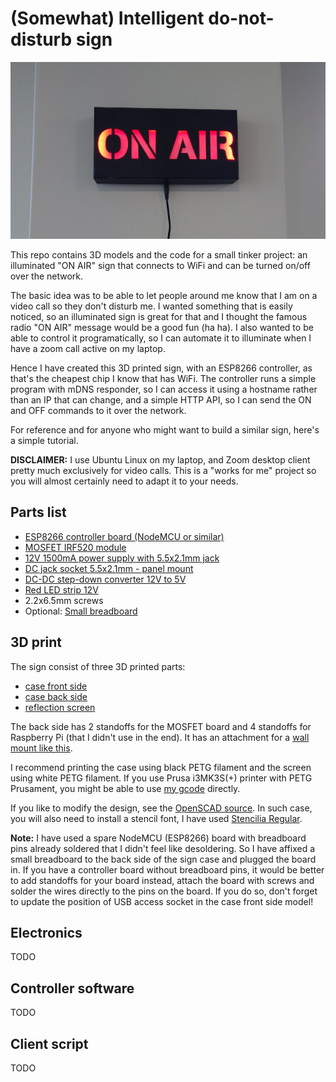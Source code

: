 # (Somewhat) Intelligent do-not-disturb sign

![ON AIR sign illuminated](pictures/illuminated.jpg)

This repo contains 3D models and the code for a small tinker project: an
illuminated "ON AIR" sign that connects to WiFi and can be turned on/off over
the network.

The basic idea was to be able to let people around me know that I am on a video
call so they don't disturb me. I wanted something that is easily noticed, so an
illuminated sign is great for that and I thought the famous radio "ON AIR"
message would be a good fun (ha ha). I also wanted to be able to control it
programatically, so I can automate it to illuminate when I have a zoom call
active on my laptop.

Hence I have created this 3D printed sign, with an ESP8266 controller, as that's
the cheapest chip I know that has WiFi. The controller runs a simple program
with mDNS responder, so I can access it using a hostname rather than an IP that
can change, and a simple HTTP API, so I can send the ON and OFF commands to it
over the network.

For reference and for anyone who might want to build a similar sign, here's a
simple tutorial.

**DISCLAIMER:** I use Ubuntu Linux on my laptop, and Zoom desktop client pretty
much exclusively for video calls. This is a "works for me" project so you will
almost certainly need to adapt it to your needs.

## Parts list

  * [ESP8266 controller board (NodeMCU or similar)](https://www.gme.cz/esp12n-v1-0-nodemcu-lua267-esp8266-cp1202)
  * [MOSFET IRF520 module](https://www.gme.cz/modul-s-n-channel-mosfet-irf520)
  * [12V 1500mA power supply with 5.5x2.1mm jack](https://www.gme.cz/napajeci-adapter-sitovy-12v-1500ma-5-5-2-1mm-b-vigan)
  * [DC jack socket 5.5x2.1mm - panel mount](https://www.gme.cz/napajeci-souosy-konektor-ds-223b)
  * [DC-DC step-down converter 12V to 5V](https://www.gme.cz/step-down-napajeci-modul-1-17v-1a-miniaturni)
  * [Red LED strip 12V](https://www.gme.cz/led-pasek-120led-m-red-9-6w-m-ip65-3-m)
  * 2.2x6.5mm screws
  * Optional: [Small breadboard](https://www.gme.cz/nepajive-kontaktni-pole-zy-60)

## 3D print

The sign consist of three 3D printed parts:

- [case front side](3d/stl/onair-front.stl)
- [case back side](3d/stl/onair-back.stl)
- [reflection screen](3d/stl/onair-reflection-screen.stl)

The back side has 2 standoffs for the MOSFET board and 4 standoffs for Raspberry
Pi (that I didn't use in the end). It has an attachment for a [wall mount like
this](https://www.obi.cz/nastenne-haky/lux-nastenny-hacek-plastovy-40-mm-bily-2-ks/p/4949582).

I recommend printing the case using black PETG filament and the screen using
white PETG filament. If you use Prusa i3MK3S(+) printer with PETG Prusament,
you might be able to use [my gcode](3d/gcode) directly.

If you like to modify the design, see the [OpenSCAD source](3d/openscad/onair.scad).
In such case, you will also need to install a stencil font, I have used
[Stencilia Regular](https://www.dafont.com/stencilia.font).

**Note:** I have used a spare NodeMCU (ESP8266) board with breadboard pins
already soldered that I didn't feel like desoldering. So I have affixed a small
breadboard to the back side of the sign case and plugged the board in. If you
have a controller board without breadboard pins, it would be better to add
standoffs for your board instead, attach the board with screws and solder the
wires directly to the pins on the board. If you do so, don't forget to update
the position of USB access socket in the case front side model!

## Electronics

TODO

## Controller software

TODO

## Client script

TODO
